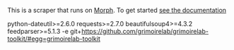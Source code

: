 This is a scraper that runs on [Morph](https://morph.io). To get started [see the documentation](https://morph.io/documentation)

python-dateutil>=2.6.0
requests>=2.7.0
beautifulsoup4>=4.3.2
feedparser>=5.1.3
-e git+https://github.com/grimoirelab/grimoirelab-toolkit/#egg=grimoirelab-toolkit
